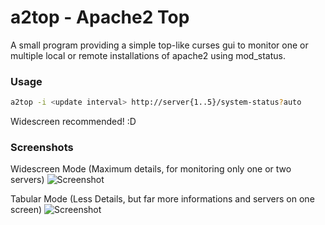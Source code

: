 # a2top - Apache2 Top

A small program providing a simple top-like curses gui to monitor one or multiple local or remote installations of 
apache2 using mod_status.

### Usage
``` bash
a2top -i <update interval> http://server{1..5}/system-status?auto
```

Widescreen recommended! :D

### Screenshots

Widescreen Mode (Maximum details, for monitoring only one or two servers)
![Screenshot](https://raw.github.com/Crapworks/a2top/master/screenshots/mode1.png)

Tabular Mode (Less Details, but far more informations and servers on one screen)
![Screenshot](https://raw.github.com/Crapworks/a2top/master/screenshots/mode2.png)

